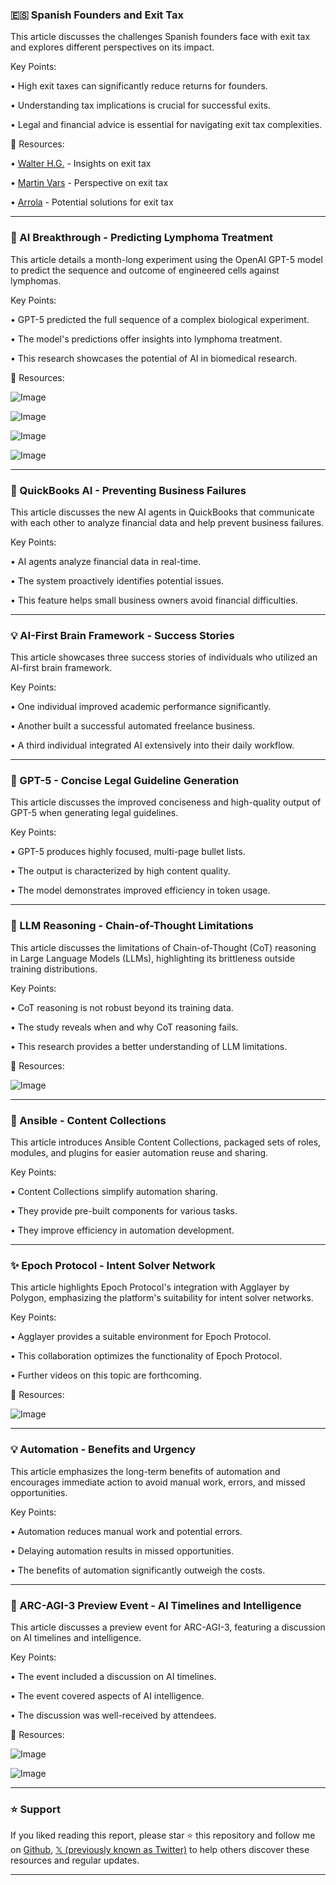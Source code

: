 ### 🇪🇸 Spanish Founders and Exit Tax

This article discusses the challenges Spanish founders face with exit tax and explores different perspectives on its impact.

Key Points:

•  High exit taxes can significantly reduce returns for founders.


•  Understanding tax implications is crucial for successful exits.


•  Legal and financial advice is essential for navigating exit tax complexities.


🔗 Resources:

• [Walter H.G.](https://x.com/walter_h_g_) - Insights on exit tax


• [Martin Vars](https://x.com/martinvars) - Perspective on exit tax


• [Arrola](https://x.com/arrola) - Potential solutions for exit tax


---
### 🤖 AI Breakthrough - Predicting Lymphoma Treatment

This article details a month-long experiment using the OpenAI GPT-5 model to predict the sequence and outcome of engineered cells against lymphomas.

Key Points:

• GPT-5 predicted the full sequence of a complex biological experiment.


•  The model's predictions offer insights into lymphoma treatment.


•  This research showcases the potential of AI in biomedical research.


🔗 Resources:

![Image](https://pbs.twimg.com/media/GyHiU4KWMAAEHA-?format=jpg&name=small)

![Image](https://pbs.twimg.com/media/GyHiU4cWQAAHghd?format=jpg&name=small)

![Image](https://pbs.twimg.com/media/GyHiU4GWkAA21dI?format=jpg&name=small)

![Image](https://pbs.twimg.com/media/GyHiU3SW8AAeBkS?format=jpg&name=small)

---
### 🚀 QuickBooks AI - Preventing Business Failures

This article discusses the new AI agents in QuickBooks that communicate with each other to analyze financial data and help prevent business failures.

Key Points:

• AI agents analyze financial data in real-time.


•  The system proactively identifies potential issues.


•  This feature helps small business owners avoid financial difficulties.


---
### 💡 AI-First Brain Framework - Success Stories

This article showcases three success stories of individuals who utilized an AI-first brain framework.

Key Points:

•  One individual improved academic performance significantly.


• Another built a successful automated freelance business.


• A third individual integrated AI extensively into their daily workflow.


---
### 🤖 GPT-5 - Concise Legal Guideline Generation

This article discusses the improved conciseness and high-quality output of GPT-5 when generating legal guidelines.

Key Points:

• GPT-5 produces highly focused, multi-page bullet lists.


•  The output is characterized by high content quality.


•  The model demonstrates improved efficiency in token usage.



---
### 🤖 LLM Reasoning - Chain-of-Thought Limitations

This article discusses the limitations of Chain-of-Thought (CoT) reasoning in Large Language Models (LLMs), highlighting its brittleness outside training distributions.


Key Points:

• CoT reasoning is not robust beyond its training data.


•  The study reveals when and why CoT reasoning fails.


• This research provides a better understanding of LLM limitations.


🔗 Resources:

![Image](https://pbs.twimg.com/media/GxyTLIqXkAAw7N0?format=jpg&name=small)

---
### 🚀 Ansible - Content Collections

This article introduces Ansible Content Collections, packaged sets of roles, modules, and plugins for easier automation reuse and sharing.

Key Points:

• Content Collections simplify automation sharing.


•  They provide pre-built components for various tasks.


•  They improve efficiency in automation development.


---
### ✨ Epoch Protocol - Intent Solver Network

This article highlights Epoch Protocol's integration with Agglayer by Polygon, emphasizing the platform's suitability for intent solver networks.

Key Points:

• Agglayer provides a suitable environment for Epoch Protocol.


•  This collaboration optimizes the functionality of Epoch Protocol.


•  Further videos on this topic are forthcoming.


🔗 Resources:

![Image](https://pbs.twimg.com/amplify_video_thumb/1955275241275473920/img/GcXTS3IYxAL8NDgq.jpg)


---
### 💡 Automation - Benefits and Urgency

This article emphasizes the long-term benefits of automation and encourages immediate action to avoid manual work, errors, and missed opportunities.

Key Points:

• Automation reduces manual work and potential errors.


•  Delaying automation results in missed opportunities.


•  The benefits of automation significantly outweigh the costs.



---
### 🤖 ARC-AGI-3 Preview Event - AI Timelines and Intelligence

This article discusses a preview event for ARC-AGI-3, featuring a discussion on AI timelines and intelligence.

Key Points:

•  The event included a discussion on AI timelines.


•  The event covered aspects of AI intelligence.


•  The discussion was well-received by attendees.


🔗 Resources:

![Image](https://pbs.twimg.com/media/GyKYoMwaIAA6v_Q?format=jpg&name=small)

![Image](https://pbs.twimg.com/media/GyGfQy6bEAAkqOe?format=jpg&name=240x240)


---

### ⭐️ Support

If you liked reading this report, please star ⭐️ this repository and follow me on [Github](https://github.com/Drix10), [𝕏 (previously known as Twitter)](https://x.com/DRIX_10_) to help others discover these resources and regular updates.

---